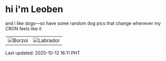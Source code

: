 # hi i'm Leoben

and i like dogs—so have some random dog pics that change whenever my CRON feels like it

|  |  |
|--------|----------|
| ![Borzoi](https://random-dog-vercel.vercel.app/api/random-borzoi?v=1760256681) | ![Labrador](https://random-dog-vercel.vercel.app/api/random-labrador?v=1760256681) |

Last updated: 2025-10-12 16:11 PHT
